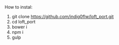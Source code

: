 How to instal:

1. git clone https://github.com/indig0flw/loft_port.git
2. cd loft_port
3. bower i
4. npm i
5. gulp
